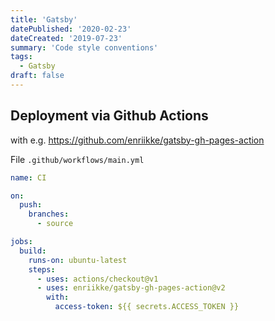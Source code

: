 ```yaml
---
title: 'Gatsby'
datePublished: '2020-02-23'
dateCreated: '2019-07-23'
summary: 'Code style conventions'
tags:
  - Gatsby
draft: false
---
```


## Deployment via Github Actions

with e.g. https://github.com/enriikke/gatsby-gh-pages-action

File `.github/workflows/main.yml`

```yaml
name: CI

on:
  push:
    branches:
      - source

jobs:
  build:
    runs-on: ubuntu-latest
    steps:
      - uses: actions/checkout@v1
      - uses: enriikke/gatsby-gh-pages-action@v2
        with:
          access-token: ${{ secrets.ACCESS_TOKEN }}
```
